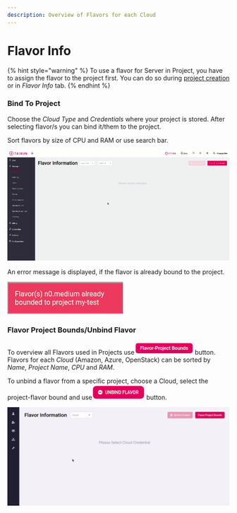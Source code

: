 ```yaml
---
description: Overview of Flavors for each Cloud
---
```


# Flavor Info

{% hint style="warning" %}
To use a flavor for Server in Project, you have to assign the flavor to the project first. You can do so during [project creation](https://itera.gitbook.io/taikun/user-guide-1/manager/projects/creating-a-new-project) or in _Flavor Info_ tab.
{% endhint %}



### Bind To Project

Choose the _Cloud Type_ and _Credentials_ where your project is stored. After selecting flavor/s you can bind it/them to the project.

Sort flavors by size of CPU and RAM or use search bar.

![Fig. 1: Bind to Project](<../.gitbook/assets/bind flavor (3).gif>)



An error message is displayed, if the flavor is already bound to the project.

![](<../.gitbook/assets/flavor bounded.png>)



### Flavor Project Bounds/Unbind Flavor

To overview all Flavors used in Projects use![](<../.gitbook/assets/Flavor Project Bounds.png>)button. Flavors for each _Cloud_ (Amazon, Azure, OpenStack) can be sorted by _Name_, _Project Name_, _CPU_ and _RAM_.

To unbind a flavor from a specific project, choose a Cloud, select the project-flavor bound and use![](<../.gitbook/assets/unbind (1).png>)button.

![Fig. 2: Unbind Flavor](<../.gitbook/assets/unbind (2).gif>)
